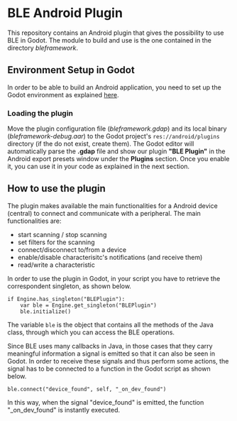 # BLE Android Plugin

This repository contains an Android plugin that gives the possibility to use BLE in Godot.
The module to build and use is the one contained in the directory *bleframework*.

## Environment Setup in Godot

In order to be able to build an Android application, you need to set up the Godot environment as explained [here](https://docs.godotengine.org/it/stable/getting_started/workflow/export/android_custom_build.html).

### Loading the plugin

Move the plugin configuration file (*bleframework.gdap*) and its local binary (*bleframework-debug.aar*) to the Godot project's `res://android/plugins` directory (if the do not exist, create them).
The Godot editor will automatically parse the **.gdap** file and show our plugin **"BLE Plugin"** in the Android export presets window under the **Plugins** section.
Once you enable it, you can use it in your code as explained in the next section.

## How to use the plugin

The plugin makes available the main functionalities for a Android device (central) to connect and communicate with a peripheral.
The main functionalities are:
- start scanning / stop scanning
- set filters for the scanning
- connect/disconnect to/from a device
- enable/disable characterisitc's notifications (and receive them)
- read/write a characteristic

In order to use the plugin in Godot, in your script you have to retrieve the correspondent singleton, as shown below.
``` gdnative
if Engine.has_singleton("BLEPlugin"):
    var ble = Engine.get_singleton("BLEPlugin") 
    ble.initialize()
```

The variable `ble` is the object that contains all the methods of the Java class, through which you can access the BLE operations.

Since BLE uses many callbacks in Java, in those cases that they carry meaningful information a signal is emitted so that it can also be seen in Godot. In order to receive these signals and thus perform some actions, the signal has to be connected to a function in the Godot script as shown below.
```gdnative
ble.connect("device_found", self, "_on_dev_found")
```
In this way, when the signal "device_found" is emitted, the function "_on_dev_found" is instantly executed.
